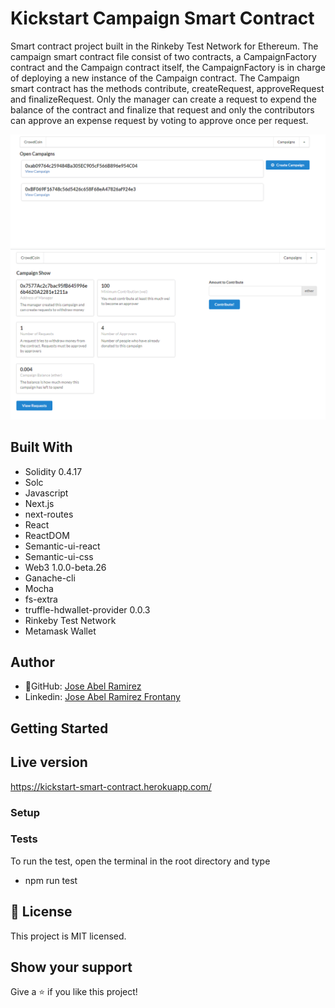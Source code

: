 # Kickstart Campaign Smart Contract

Smart contract project built in the Rinkeby Test Network for Ethereum. The campaign smart contract file consist of two contracts, a CampaignFactory contract and the Campaign contract itself, the CampaignFactory is in charge of deploying a new instance of the Campaign contract. The Campaign smart contract has the methods contribute, createRequest, approveRequest and finalizeRequest. Only the manager can create a request to expend the balance of the contract and finalize that request and only the contributors can approve an expense request by voting to approve once per request.

![screenshot](./app_screenshot.png)
![screenshot](./app_screenshot2.png)

## Built With

- Solidity 0.4.17
- Solc
- Javascript
- Next.js
- next-routes
- React
- ReactDOM
- Semantic-ui-react
- Semantic-ui-css
- Web3 1.0.0-beta.26
- Ganache-cli
- Mocha
- fs-extra
- truffle-hdwallet-provider 0.0.3
- Rinkeby Test Network
- Metamask Wallet

## Author

- 👤GitHub: [Jose Abel Ramirez](https://github.com/jose-Abel)
- Linkedin: [Jose Abel Ramirez Frontany](https://www.linkedin.com/in/jose-abel-ramirez-frontany-7674a842/)

## Getting Started

## Live version

https://kickstart-smart-contract.herokuapp.com/

### Setup

### Tests

To run the test, open the terminal in the root directory and type

- npm run test

## 📝 License

This project is MIT licensed.

## Show your support

Give a ⭐️ if you like this project!
